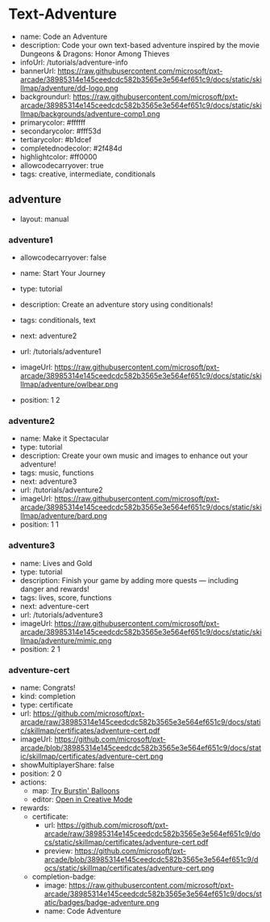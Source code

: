 # Text-Adventure
* name: Code an Adventure
* description: Code your own text-based adventure inspired by the movie Dungeons & Dragons: Honor Among Thieves
* infoUrl: /tutorials/adventure-info
* bannerUrl: https://raw.githubusercontent.com/microsoft/pxt-arcade/38985314e145ceedcdc582b3565e3e564ef651c9/docs/static/skillmap/adventure/dd-logo.png
* backgroundurl: https://raw.githubusercontent.com/microsoft/pxt-arcade/38985314e145ceedcdc582b3565e3e564ef651c9/docs/static/skillmap/backgrounds/adventure-comp1.png
* primarycolor: #ffffff
* secondarycolor: #fff53d
* tertiarycolor: #b1dcef
* completednodecolor: #2f484d
* highlightcolor: #ff0000
* allowcodecarryover: true
* tags: creative, intermediate, conditionals


## adventure
* layout: manual


### adventure1
* allowcodecarryover: false

* name: Start Your Journey
* type: tutorial
* description: Create an adventure story using conditionals!
* tags: conditionals, text
* next: adventure2
* url: /tutorials/adventure1
* imageUrl: https://raw.githubusercontent.com/microsoft/pxt-arcade/38985314e145ceedcdc582b3565e3e564ef651c9/docs/static/skillmap/adventure/owlbear.png
* position: 1 2



### adventure2
* name: Make it Spectacular
* type: tutorial
* description: Create your own music and images to enhance out your adventure!
* tags: music, functions
* next: adventure3
* url: /tutorials/adventure2
* imageUrl: https://raw.githubusercontent.com/microsoft/pxt-arcade/38985314e145ceedcdc582b3565e3e564ef651c9/docs/static/skillmap/adventure/bard.png
* position: 1 1


### adventure3
* name: Lives and Gold
* type: tutorial
* description: Finish your game by adding more quests — including danger and rewards!
* tags: lives, score, functions
* next: adventure-cert
* url: /tutorials/adventure3
* imageUrl: https://raw.githubusercontent.com/microsoft/pxt-arcade/38985314e145ceedcdc582b3565e3e564ef651c9/docs/static/skillmap/adventure/mimic.png
* position: 2 1




### adventure-cert
* name: Congrats!
* kind: completion
* type: certificate
* url: https://github.com/microsoft/pxt-arcade/raw/38985314e145ceedcdc582b3565e3e564ef651c9/docs/static/skillmap/certificates/adventure-cert.pdf
* imageUrl: https://github.com/microsoft/pxt-arcade/blob/38985314e145ceedcdc582b3565e3e564ef651c9/docs/static/skillmap/certificates/adventure-cert.png
* showMultiplayerShare: false
* position: 2 0
* actions:
    * map: [Try Burstin' Balloons](/tutorials/balloon.md)
    * editor: [Open in Creative Mode](/)
* rewards:
    * certificate:
        * url: https://github.com/microsoft/pxt-arcade/raw/38985314e145ceedcdc582b3565e3e564ef651c9/docs/static/skillmap/certificates/adventure-cert.pdf
        * preview: https://github.com/microsoft/pxt-arcade/blob/38985314e145ceedcdc582b3565e3e564ef651c9/docs/static/skillmap/certificates/adventure-cert.png
    * completion-badge:
        * image: https://raw.githubusercontent.com/microsoft/pxt-arcade/38985314e145ceedcdc582b3565e3e564ef651c9/docs/static/badges/badge-adventure.png
        * name: Code Adventure
